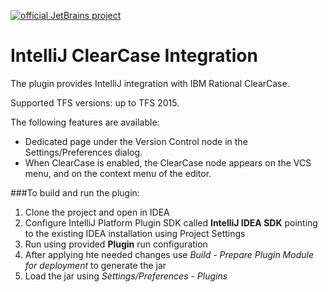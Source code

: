 [![official JetBrains project](http://jb.gg/badges/official.svg)](https://confluence.jetbrains.com/display/ALL/JetBrains+on+GitHub)

IntelliJ ClearCase Integration
==

The plugin provides IntelliJ integration with IBM Rational ClearCase.

Supported TFS versions: up to TFS 2015.

The following features are available:
* Dedicated page under the Version Control node in the Settings/Preferences dialog.</li>
* When ClearCase is enabled, the ClearCase node appears on the VCS menu, and on the context menu of the editor.


###To build and run the plugin:

1. Clone the project and open in IDEA
2. Configure IntelliJ Platform Plugin SDK called **IntelliJ IDEA SDK** pointing to the existing IDEA installation using Project Settings
3. Run using provided **Plugin** run configuration
4. After applying hte needed changes use *Build - Prepare Plugin Module for deployment* to generate the jar
5. Load the jar using *Settings/Preferences - Plugins*